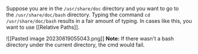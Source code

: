 Suppose you are in the `/usr/share/doc` directory and you want to go to the `/usr/share/doc/bash` directory. Typing the command `cd /usr/share/doc/bash` results in a fair amount of typing. In cases like this, you want to use [[Relative Paths]].

![[Pasted image 20230619055043.png]]
**Note:**  If there wasn't a bash directory under the current directory, the cmd would fail.

